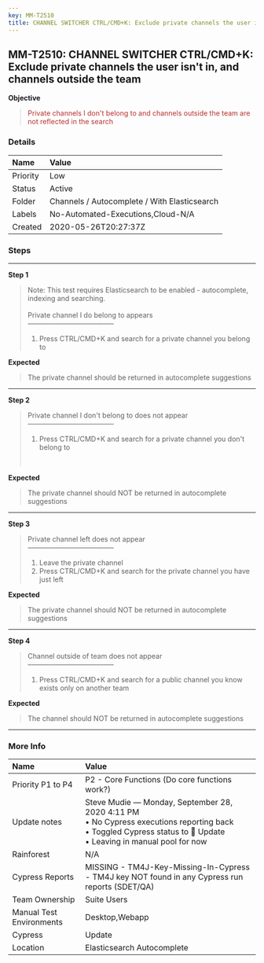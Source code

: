 ```yaml
---
key: MM-T2510
title: CHANNEL SWITCHER CTRL/CMD+K: Exclude private channels the user isn't in, and channels outside the team
---
```


## MM-T2510: CHANNEL SWITCHER CTRL/CMD+K: Exclude private channels the user isn't in, and channels outside the team

**Objective**

> <article><span style="color: rgb(184, 49, 47);">Private channels I don't belong to and channels outside the team are not reflected in the search</span></article>

### Details

| Name     | Value                                        |
| :------- | :------------------------------------------- |
| Priority | Low                                          |
| Status   | Active                                       |
| Folder   | Channels / Autocomplete / With Elasticsearch |
| Labels   | No-Automated-Executions,Cloud-N/A            |
| Created  | 2020-05-26T20:27:37Z                         |

### Steps

<hr/>

**Step 1**

> <article>Note: This test requires Elasticsearch to be enabled - autocomplete, indexing and searching.<br><br>Private channel I do belong to appears<br>–––––––––––––––––––––––––<ol><li>Press CTRL/CMD+K and search for a private channel you belong to</li></ol></article>

**Expected**

> <article>The private channel should be returned in autocomplete suggestions</article>

<hr/>

**Step 2**

> <article>Private channel I don't belong to does not appear<br>–––––––––––––––––––––––––<ol><li>Press CTRL/CMD+K and search for a private channel you don't belong to</li></ol><br></article>

**Expected**

> <article>The private channel should NOT be returned in autocomplete suggestions</article>

<hr/>

**Step 3**

> <article>Private channel left does not appear<br>–––––––––––––––––––––––––<br><ol><li>Leave the private channel</li><li>Press CTRL/CMD+K and search for the private channel you have just left</li></ol></article>

**Expected**

> <article>The private channel should NOT be returned in autocomplete suggestions</article>

<hr/>

**Step 4**

> <article>Channel outside of team does not appear<br>–––––––––––––––––––––––––<br><ol><li>Press CTRL/CMD+K and search for a public channel you know exists only on another team</li></ol></article>

**Expected**

> <article>The channel should NOT be returned in autocomplete suggestions</article>

<hr/>

### More Info

| Name                     | Value                                                                                                                                                                        |
| :----------------------- | :--------------------------------------------------------------------------------------------------------------------------------------------------------------------------- |
| Priority P1 to P4        | P2 - Core Functions (Do core functions work?)                                                                                                                                |
| Update notes             | Steve Mudie — Monday, September 28, 2020 4:11 PM<br />• No Cypress executions reporting back<br />• Toggled Cypress status to 🔧 Update<br />• Leaving in manual pool for now |
| Rainforest               | N/A                                                                                                                                                                          |
| Cypress Reports          | MISSING - TM4J-Key-Missing-In-Cypress - TM4J key NOT found in any Cypress run reports (SDET/QA)                                                                              |
| Team Ownership           | Suite Users                                                                                                                                                                  |
| Manual Test Environments | Desktop,Webapp                                                                                                                                                               |
| Cypress                  | Update                                                                                                                                                                       |
| Location                 | Elasticsearch Autocomplete                                                                                                                                                   |
